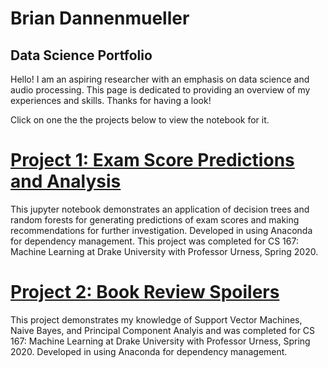 # Brian Dannenmueller
## Data Science Portfolio

Hello! I am an aspiring researcher with an emphasis on data science and audio processing. This page is dedicated to providing an overview of my experiences and skills. Thanks for having a look!

Click on one the the projects below to view the notebook for it. 

# [Project 1: Exam Score Predictions and Analysis](https://github.com/briandannenmueller/PredictingExamScores/blob/main/ExamScorePredictions.ipynb)
This jupyter notebook demonstrates an application of decision trees and random forests for generating predictions of exam scores and making recommendations for further investigation. Developed in using Anaconda for dependency management. This project was completed for CS 167: Machine Learning at Drake University with Professor Urness, Spring 2020.

# [Project 2: Book Review Spoilers](https://github.com/briandannenmueller/PredictingBookReviewSpoilers/blob/main/SpoilerPredictions.ipynb)
This project demonstrates my knowledge of Support Vector Machines, Naive Bayes, and Principal Component Analyis and was completed for CS 167: Machine Learning at Drake University with Professor Urness, Spring 2020. 
Developed in using Anaconda for dependency management. 
